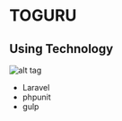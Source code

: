 # TOGURU

## Using Technology
![alt tag](https://travis-ci.org/syossan27/toguru.svg?branch=master)
* Laravel
* phpunit
* gulp
